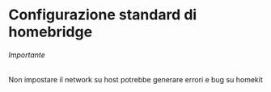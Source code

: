 # Configurazione standard di homebridge


###### Importante
Non impostare il network su host potrebbe generare errori e bug su homekit
